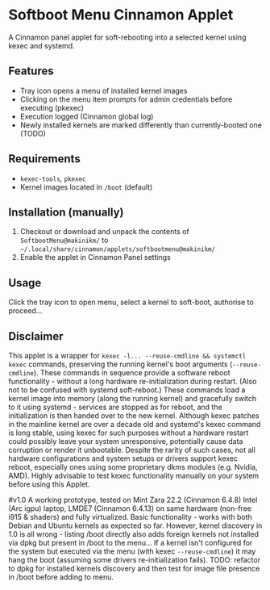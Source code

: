 # Softboot Menu Cinnamon Applet

A Cinnamon panel applet for soft-rebooting into a selected kernel using kexec and systemd.

## Features
- Tray icon opens a menu of installed kernel images
- Clicking on the menu item prompts for admin credentials before executing (pkexec)
- Execution logged (Cinnamon global log)
- Newly installed kernels are marked differently than currently-booted one (TODO)

## Requirements
- `kexec-tools`, `pkexec`
- Kernel images located in `/boot` (default)

## Installation (manually)
1. Checkout or download and unpack the contents of `SoftbootMenu@makinikm/` to `~/.local/share/cinnamon/applets/softbootmenu@makinikm/`
2. Enable the applet in Cinnamon Panel settings

## Usage
Click the tray icon to open menu, select a kernel to soft-boot, authorise to proceed...

## Disclaimer
This applet is a wrapper for `kexec -l... --reuse-cmdline && systemctl kexec` commands, preserving the running kernel's boot arguments (`--reuse-cmdline`). These commands in sequence provide a software reboot functionality - without a long hardware re-initialization during restart. (Also not to be confused with systemd soft-reboot.) These commands load a kernel image into memory (along the running kernel) and gracefully switch to it using systemd - services are stopped as for reboot, and the initialization is then handed over to the new kernel. Although kexec patches in the mainline kernel are over a decade old and systemd's kexec command is long stable, using kexec for such purposes without a hardware restart could possibly leave your system unresponsive, potentially cause data corruption or render it unbootable. Despite the rarity of such cases, not all hardware configurations and system setups or drivers support kexec reboot, especially ones using some proprietary dkms modules (e.g. Nvidia, AMD). Highly advisable to test kexec functionality manually on your system before using this Applet.

#v1.0 
A working prototype, tested on Mint Zara 22.2 (Cinnamon 6.4.8) Intel (Arc igpu) laptop, LMDE7 (Cinnamon 6.4.13) on same hardware (non-free i915 & shaders) and fully virtualized. Basic functionality - works with both Debian and Ubuntu kernels as expected so far. However, kernel discovery in 1.0 is all wrong - listing /boot directly also adds foreign kernels not installed via dpkg but present in /boot to the menu... If a kernel isn't configured for the system but executed via the menu (with kexec `--reuse-cmdline`) it may hang the boot (assuming some drivers re-initialization fails). TODO: refactor to dpkg for installed kernels discovery and then test for image file presence in /boot before adding to menu.
